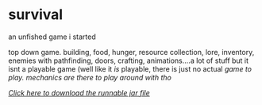 # survival
an unfished game i started


top down game. building, food, hunger, resource collection, lore, inventory, enemies with pathfinding, doors, crafting, animations....a lot of stuff but it isnt a playable game
(well like it <i>is</i> playable, there is just no actual <i>game<i> to play. mechanics are there to play around with tho

<a href="https://github.com/Incandescent-Turtle/survival/raw/main/survival.jar">Click here to download the runnable jar file</a>
